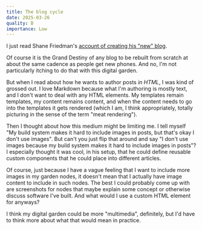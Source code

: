 ```yaml
---
title: The blog cycle
date: 2025-03-26
quality: B
importance: Low
---
```

I just read Shane Friedman's [account of creating his "new" blog](https://smoores.dev/post/what_is_smoores_dev/).

Of course it is the Grand Destiny of any blog to be rebuilt from scratch at about the same cadence as people get new phones. And no, I'm not particularly itching to do that with this digital garden.

But when I read about how he wants to author posts _in HTML_, I was kind of grossed out. I love Markdown because what I'm authoring is mostly text, and I don't want to deal with any HTML elements. My templates remain templates, my content remains content, and when the content needs to go into the templates it gets rendered (which I am, I think appropriately, totally picturing in the sense of the term "meat rendering").

Then I thought about how this medium might be limiting me. I tell myself "My build system makes it hard to include images in posts, but that's okay I don't use images". But can't you just flip that around and say "I don't use images because my build system makes it hard to include images in posts"? I especially thought it was cool, in his setup, that he could define reusable custom components that he could place into different articles.

Of course, just because I have a vague feeling that I want to include more images in my garden nodes, it doesn't mean that I actually have image content to include in such nodes. The best I could probably come up with are screenshots for nodes that maybe explain some concept or otherwise discuss software I've built. And what would I use a custom HTML element for anyways?

I think my digital garden could be more "multimedia", definitely, but I'd have to think more about what that would mean in practice.